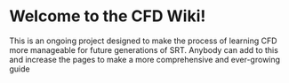 # Welcome to the CFD Wiki!

This is an ongoing project designed to make the process of learning CFD more manageable for future generations of SRT. Anybody can add to this and increase the pages to make a more comprehensive and ever-growing guide
